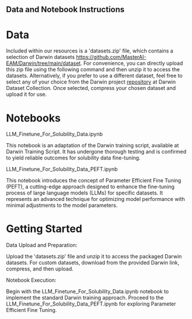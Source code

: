 ## Data and Notebook Instructions

# Data

Included within our resources is a 'datasets.zip' file, which contains a selection of Darwin datasets https://github.com/MasterAI-EAM/Darwin/tree/main/dataset. For convenience, you can directly upload this zip file using the following command and then unzip it to access the datasets. Alternatively, if you prefer to use a different dataset, feel free to select any of your choice from the Darwin project [repository](https://github.com/MasterAI-EAM/Darwin/tree/main/dataset) at Darwin Dataset Collection. Once selected, compress your chosen dataset and upload it for use.

# Notebooks

LLM_Finetune_For_Solubility_Data.ipynb

This notebook is an adaptation of the Darwin training script, available at Darwin Training Script. It has undergone thorough testing and is confirmed to yield reliable outcomes for solubility data fine-tuning.

LLM_Finetune_For_Solubility_Data_PEFT.ipynb

This notebook introduces the concept of Parameter Efficient Fine Tuning (PEFT), a cutting-edge approach designed to enhance the fine-tuning process of large language models (LLMs) for specific datasets. It represents an advanced technique for optimizing model performance with minimal adjustments to the model parameters.

# Getting Started

Data Upload and Preparation:

Upload the 'datasets.zip' file and unzip it to access the packaged Darwin datasets.
For custom datasets, download from the provided Darwin link, compress, and then upload.

Notebook Execution:

Begin with the LLM_Finetune_For_Solubility_Data.ipynb notebook to implement the standard Darwin training approach.
Proceed to the LLM_Finetune_For_Solubility_Data_PEFT.ipynb for exploring Parameter Efficient Fine Tuning.




 
